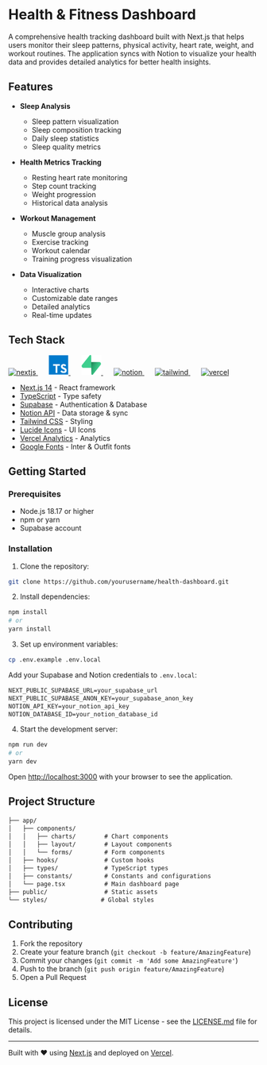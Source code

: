 # Health & Fitness Dashboard

A comprehensive health tracking dashboard built with Next.js that helps users monitor their sleep patterns, physical activity, heart rate, weight, and workout routines. The application syncs with Notion to visualize your health data and provides detailed analytics for better health insights.

## Features

- **Sleep Analysis**

  - Sleep pattern visualization
  - Sleep composition tracking
  - Daily sleep statistics
  - Sleep quality metrics

- **Health Metrics Tracking**

  - Resting heart rate monitoring
  - Step count tracking
  - Weight progression
  - Historical data analysis

- **Workout Management**

  - Muscle group analysis
  - Exercise tracking
  - Workout calendar
  - Training progress visualization

- **Data Visualization**
  - Interactive charts
  - Customizable date ranges
  - Detailed analytics
  - Real-time updates

## Tech Stack

<p align="left">
  <a href="https://nextjs.org" target="_blank" rel="noreferrer" style="margin-right: 2px;">
    <img src="https://cdn.worldvectorlogo.com/logos/nextjs-2.svg" alt="nextjs" width="40" height="40"/>
  </a>&nbsp;&nbsp;&nbsp;&nbsp;
  <a href="https://www.typescriptlang.org/" target="_blank" rel="noreferrer" style="margin-right: 2px;">
    <img src="https://raw.githubusercontent.com/devicons/devicon/master/icons/typescript/typescript-original.svg" alt="typescript" width="40" height="40"/>
  </a>&nbsp;&nbsp;&nbsp;&nbsp;
  <a href="https://supabase.com/" target="_blank" rel="noreferrer" style="margin-right: 2px;">
    <img src="https://raw.githubusercontent.com/devicons/devicon/master/icons/supabase/supabase-original.svg" alt="supabase" width="40" height="40"/>
  </a>&nbsp;&nbsp;&nbsp;&nbsp;
    <a href="https://notion.so" target="_blank" rel="noreferrer" style="margin-right: 2px;">
    <img src="https://upload.wikimedia.org/wikipedia/commons/4/45/Notion_app_logo.png" alt="notion" width="40" height="40"/>
  </a>&nbsp;&nbsp;&nbsp;&nbsp;
  <a href="https://tailwindcss.com/" target="_blank" rel="noreferrer" style="margin-right: 2px;">
    <img src="https://www.vectorlogo.zone/logos/tailwindcss/tailwindcss-icon.svg" alt="tailwind" width="40" height="40"/>
  </a>&nbsp;&nbsp;&nbsp;&nbsp;
    <a href="https://vercel.com/" target="_blank" rel="noreferrer">
    <img src="https://assets.vercel.com/image/upload/v1588805858/repositories/vercel/logo.png" alt="vercel" width="40" height="40"/>
  </a>
</p>

- [Next.js 14](https://nextjs.org) - React framework
- [TypeScript](https://www.typescriptlang.org/) - Type safety
- [Supabase](https://supabase.com) - Authentication & Database
- [Notion API](https://developers.notion.com) - Data storage & sync
- [Tailwind CSS](https://tailwindcss.com) - Styling
- [Lucide Icons](https://lucide.dev) - UI Icons
- [Vercel Analytics](https://vercel.com/analytics) - Analytics
- [Google Fonts](https://fonts.google.com) - Inter & Outfit fonts

## Getting Started

### Prerequisites

- Node.js 18.17 or higher
- npm or yarn
- Supabase account

### Installation

1. Clone the repository:

```bash
git clone https://github.com/yourusername/health-dashboard.git
```

2. Install dependencies:

```bash
npm install
# or
yarn install
```

3. Set up environment variables:

```bash
cp .env.example .env.local
```

Add your Supabase and Notion credentials to `.env.local`:

```
NEXT_PUBLIC_SUPABASE_URL=your_supabase_url
NEXT_PUBLIC_SUPABASE_ANON_KEY=your_supabase_anon_key
NOTION_API_KEY=your_notion_api_key
NOTION_DATABASE_ID=your_notion_database_id
```

4. Start the development server:

```bash
npm run dev
# or
yarn dev
```

Open [http://localhost:3000](http://localhost:3000) with your browser to see the application.

## Project Structure

```
├── app/
│   ├── components/
│   │   ├── charts/        # Chart components
│   │   ├── layout/        # Layout components
│   │   └── forms/         # Form components
│   ├── hooks/             # Custom hooks
│   ├── types/             # TypeScript types
│   ├── constants/         # Constants and configurations
│   └── page.tsx           # Main dashboard page
├── public/                # Static assets
└── styles/               # Global styles
```

## Contributing

1. Fork the repository
2. Create your feature branch (`git checkout -b feature/AmazingFeature`)
3. Commit your changes (`git commit -m 'Add some AmazingFeature'`)
4. Push to the branch (`git push origin feature/AmazingFeature`)
5. Open a Pull Request

## License

This project is licensed under the MIT License - see the [LICENSE.md](LICENSE.md) file for details.

---

Built with ❤️ using [Next.js](https://nextjs.org/) and deployed on [Vercel](https://vercel.com).
